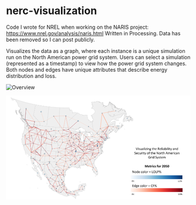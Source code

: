 # nerc-visualization


Code I wrote for NREL when working on the NARIS project: https://www.nrel.gov/analysis/naris.html Written in Processing. Data has been removed so I can post publicly. 

Visualizes the data as a graph, where each instance is a unique simulation run on the North American power grid system. Users can select a simulation (represented as a timestamp) to view how the power grid system changes. Both nodes and edges have unique attributes that describe energy distribution and loss.

![Overview](https://github.com/[username]/[reponame]/blob/[branch]/image.jpg?raw=true)

![Overview](https://github.com/ashleysuh/nerc-visualization/blob/master/naris_overview.png)
